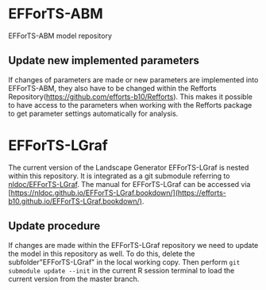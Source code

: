# EFForTS-ABM
EFForTS-ABM model repository

## Update new implemented parameters
If changes of parameters are made or new parameters are implemented into EFForTS-ABM, they also have to be changed within the Refforts Repository(https://github.com/efforts-b10/Refforts). This makes it possible to have access to the parameters when working with the Refforts package to get parameter settings automatically for analysis.


# EFForTS-LGraf

The current version of the Landscape Generator EFForTS-LGraf is nested within this repository.
It is integrated as a git submodule referring to [nldoc/EFForTS-LGraf](https://github.com/efforts-b10/EFForTS-LGraf).
The manual for EFForTS-LGraf can be accessed via [https://nldoc.github.io/EFForTS-LGraf.bookdown/](https://efforts-b10.github.io/EFForTS-LGraf.bookdown/).

## Update procedure
If changes are made within the EFForTS-LGraf repository we need to update the model in this repository as well.
To do this, delete the subfolder"EFForTS-LGraf" in the local working copy.
Then perform `git submodule update --init` in the current R session terminal to load the current version from the master branch.

